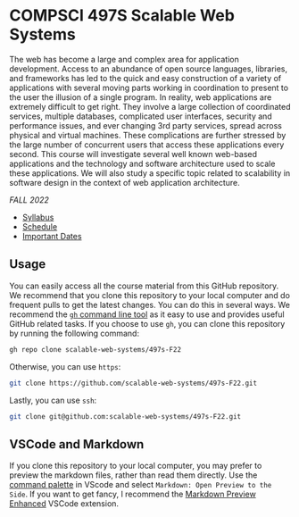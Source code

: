 # COMPSCI 497S Scalable Web Systems

The web has become a large and complex area for application development. Access to an abundance of open source languages, libraries, and frameworks has led to the quick and easy construction of a variety of applications with several moving parts working in coordination to present to the user the illusion of a single program. In reality, web applications are extremely difficult to get right. They involve a large collection of coordinated services, multiple databases, complicated user interfaces, security and performance issues, and ever changing 3rd party services, spread across physical and virtual machines. These complications are further stressed by the large number of concurrent users that access these applications every second. This course will investigate several well known web-based applications and the technology and software architecture used to scale these applications. We will also study a specific topic related to scalability in software design in the context of web application architecture.

*FALL 2022*

- [Syllabus](syllabus/syllabus.md)
- [Schedule](syllabus/schedule.md)
- [Important Dates](syllabus/dates.md)

## Usage

You can easily access all the course material from this GitHub repository. We recommend that you clone this repository to your local computer and do frequent pulls to get the latest changes. You can do this in several ways. We recommend the [`gh` command line tool](https://github.com/cli/cli) as it easy to use and provides useful GitHub related tasks. If you choose to use `gh`, you can clone this repository by running the following command:

```bash
gh repo clone scalable-web-systems/497s-F22
```

Otherwise, you can use `https`:

```bash
git clone https://github.com/scalable-web-systems/497s-F22.git
```

Lastly, you can use `ssh`:

```bash
git clone git@github.com:scalable-web-systems/497s-F22.git
```

## VSCode and Markdown

If you clone this repository to your local computer, you may prefer to preview the markdown files, rather than read them directly. Use the [command palette](https://code.visualstudio.com/docs/getstarted/userinterface#_command-palette) in VScode and select `Markdown: Open Preview to the Side`. If you want to get fancy, I recommend the [Markdown Preview Enhanced](https://marketplace.visualstudio.com/items?itemName=shd101wyy.markdown-preview-enhanced) VSCode extension.
